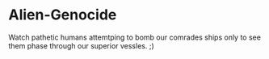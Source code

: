 # Alien-Genocide
Watch pathetic humans attemtping to bomb our comrades ships only to see them phase through our superior vessles. ;)
